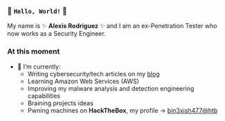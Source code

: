 ### 👋 `Hello, World!` 👋

My name is ✨ **Alexis Rodriguez** ✨ and I am an ex-Penetration Tester who now works as a Security Engineer.

### At this moment
- 🌱 I’m currently:
  - Writing cybersecurity/tech articles on my [blog](https://blog.bin3xish477.com)
  - Learning Amazon Web Services (AWS)
  - Improving my malware analysis and detection engineering capabilities
  - Braining projects ideas
  - Pwning machines on **HackTheBox**, my profile -> [bin3xish477@htb](https://app.hackthebox.com/profile/264210)
